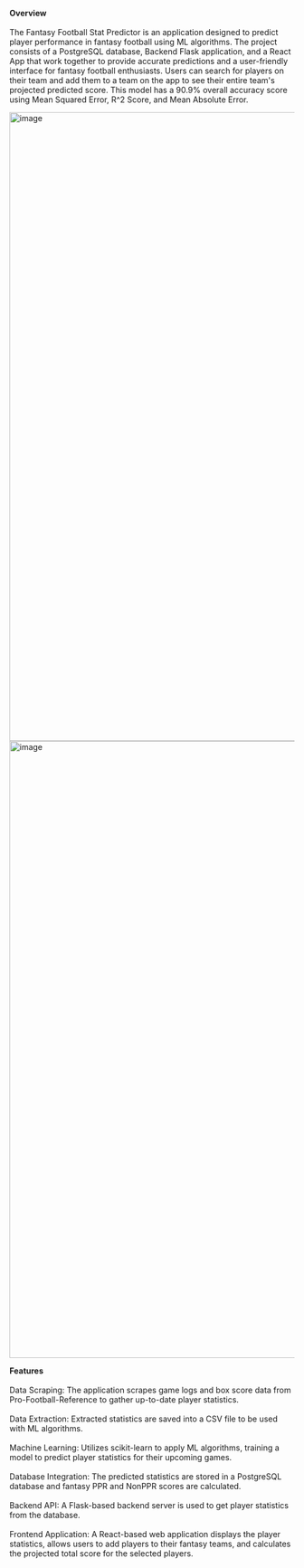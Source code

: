**Overview** <br></br>
The Fantasy Football Stat Predictor is an application designed to predict player performance in fantasy football using ML algorithms. The project consists of a PostgreSQL database, 
Backend Flask application, and a React App that work together to provide accurate predictions and a user-friendly interface for fantasy football enthusiasts. Users can search for players
on their team and add them to a team on the app to see their entire team's projected predicted score. This model has a 90.9% overall accuracy score using Mean Squared Error, R^2 Score, and Mean Absolute Error.

<img width="1112" alt="image" src="https://github.com/user-attachments/assets/08aad8af-1a0c-4ea4-9872-82c9d289f4f1">
<img width="1091" alt="image" src="https://github.com/user-attachments/assets/8e2d34f4-d42f-428f-bde3-a9b3881da72c">



**Features** <br></br>
Data Scraping: The application scrapes game logs and box score data from Pro-Football-Reference to gather up-to-date player statistics.  <br></br>
Data Extraction: Extracted statistics are saved into a CSV file to be used with ML algorithms.  <br></br>
Machine Learning: Utilizes scikit-learn to apply ML algorithms, training a model to predict player statistics for their upcoming games.  <br></br>
Database Integration: The predicted statistics are stored in a PostgreSQL database and fantasy PPR and NonPPR scores are calculated.  <br></br>
Backend API: A Flask-based backend server is used to get player statistics from the database.  <br></br>
Frontend Application: A React-based web application displays the player statistics, allows users to add players to their fantasy teams, and calculates the projected total score for the selected players.
